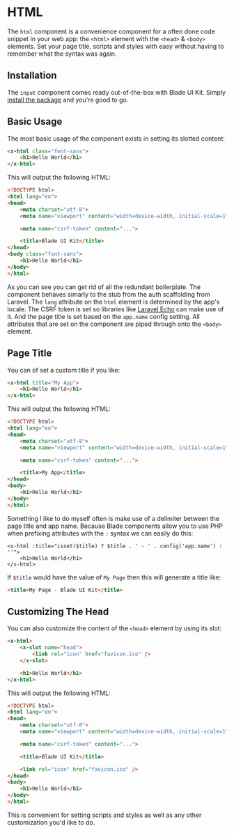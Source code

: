 # HTML

The `html` component is a convenience component for a often done code snippet in your web app: the `<html>` element with the `<head>` & `<body>` elements. Set your page title, scripts and styles with easy without having to remember what the syntax was again.

## Installation

The `input` component comes ready out-of-the-box with Blade UI Kit. Simply [install the package](/docs/{{version}}/installation) and you're good to go.

## Basic Usage

The most basic usage of the component exists in setting its slotted content:

```html
<x-html class="font-sans">
    <h1>Hello World</h1>
</x-html>
```

This will output the following HTML:

```html
<!DOCTYPE html>
<html lang="en">
<head>
    <meta charset="utf-8">
    <meta name="viewport" content="width=device-width, initial-scale=1">

    <meta name="csrf-token" content="...">

    <title>Blade UI Kit</title>
</head>
<body class="font-sans">
    <h1>Hello World</h1>
</body>
</html>
```

As you can see you can get rid of all the redundant boilerplate. The component behaves simarly to the stub from the auth scaffolding from Laravel. The `lang` attribute on the `html` element is determined by the app's locale. The CSRF token is set so libraries like [Laravel Echo](https://github.com/laravel/echo) can make use of it. And the page title is set based on the `app.name` config setting. All attributes that are set on the component are piped through onto the `<body>` element.

## Page Title

You can of set a custom title if you like:

```html
<x-html title="My App">
    <h1>Hello World</h1>
</x-html>
```

This will output the following HTML:

```html
<!DOCTYPE html>
<html lang="en">
<head>
    <meta charset="utf-8">
    <meta name="viewport" content="width=device-width, initial-scale=1">

    <meta name="csrf-token" content="...">

    <title>My App</title>
</head>
<body>
    <h1>Hello World</h1>
</body>
</html>
```

Something I like to do myself often is make use of a delimiter between the page title and app name. Because Blade components allow you to use PHP when prefixing attributes with the `:` syntax we can easily do this:

```
<x-html :title="isset($title) ? $title . ' - ' . config('app.name') : ''">
    <h1>Hello World</h1>
</x-html>
```

If `$title` would have the value of `My Page` then this will generate a title like:

```html
<title>My Page - Blade UI Kit</title>
```

## Customizing The Head

You can also customize the content of the `<head>` element by using its slot:

```html
<x-html>
    <x-slot name="head">
        <link rel="icon" href="favicon.ico" />
    </x-slot>

    <h1>Hello World</h1>
</x-html>
```

This will output the following HTML:

```html
<!DOCTYPE html>
<html lang="en">
<head>
    <meta charset="utf-8">
    <meta name="viewport" content="width=device-width, initial-scale=1">

    <meta name="csrf-token" content="...">

    <title>Blade UI Kit</title>

    <link rel="icon" href="favicon.ico" />
</head>
<body>
    <h1>Hello World</h1>
</body> 
</html>
```

This is convenient for setting scripts and styles as well as any other customization you'd like to do.

